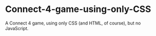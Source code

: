 # Connect-4-game-using-only-CSS
A Connect 4 game, using only CSS (and HTML, of course), but no JavaScript.
